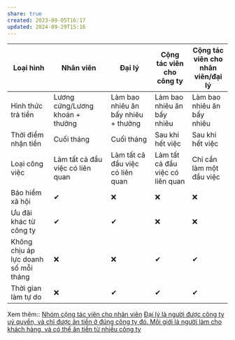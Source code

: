 ```yaml
---
share: true
created: 2023-09-05T16:17
updated: 2024-09-29T15:16
---
```

| Loại hình                            | Nhân viên                        | Đại lý                              | Cộng tác viên cho công ty        | Cộng tác viên cho nhân viên/đại lý |
| ------------------------------------ | -------------------------------- | ----------------------------------- | -------------------------------- | ---------------------------------- |
| Hình thức trả tiền                   | Lương cứng/Lương khoán + thưởng              | Làm bao nhiêu ăn bấy nhiêu + thưởng | Làm bao nhiêu ăn bấy nhiêu       | Làm bao nhiêu ăn bấy nhiêu         |
| Thời điểm nhận tiền                  | Cuối tháng                       | Cuối tháng                          | Sau khi hết việc                 | Sau khi hết việc                   |
| Loại công việc                       | Làm tất cả đầu việc có liên quan | Làm tất cả đầu việc có liên quan    | Làm tất cả đầu việc có liên quan | Chỉ cần làm một đầu việc           |
| Bảo hiểm xã hội                      | ✔                                | ❌                                  | ❌                               | ❌                                 |
| Ưu đãi khác từ công ty               | ✔                                | ✔                                   | ❌                               | ❌                                 |
| Không chịu áp lực doanh số mỗi tháng | ❌                               | ❌                                  | ✔                                | ✔                                  |
| Thời gian làm tự do                  | ❌                               | ✔                                   | ✔                                | ✔                                  |

Xem thêm:: [Nhóm cộng tác viên cho nhân viên](../../%F0%9F%93%90%20D%E1%BB%B1%20%C3%A1n/Ch%E1%BA%A1y%20ch%E1%BB%89%20ti%C3%AAu/index.md)
[Đại lý là người được công ty uỷ quyền, và chỉ được ăn tiền ở đúng công ty đó. Môi giới là người làm cho khách hàng, và có thể ăn tiền từ nhiều công ty](./%C4%90%E1%BA%A1i%20l%C3%BD%20l%C3%A0%20ng%C6%B0%E1%BB%9Di%20%C4%91%C6%B0%E1%BB%A3c%20c%C3%B4ng%20ty%20u%E1%BB%B7%20quy%E1%BB%81n,%20v%C3%A0%20ch%E1%BB%89%20%C4%91%C6%B0%E1%BB%A3c%20%C4%83n%20ti%E1%BB%81n%20%E1%BB%9F%20%C4%91%C3%BAng%20c%C3%B4ng%20ty%20%C4%91%C3%B3.%20M%C3%B4i%20gi%E1%BB%9Bi%20l%C3%A0%20ng%C6%B0%E1%BB%9Di%20l%C3%A0m%20cho%20kh%C3%A1ch%20h%C3%A0ng,%20v%C3%A0%20c%C3%B3%20th%E1%BB%83%20%C4%83n%20ti%E1%BB%81n%20t%E1%BB%AB%20nhi%E1%BB%81u%20c%C3%B4ng%20ty.md)